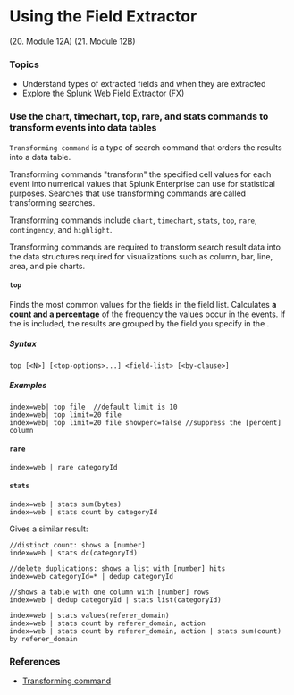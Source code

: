 # Using the Field Extractor
(20. Module 12A)
(21. Module 12B)
### Topics
* Understand types of extracted fields and when they are extracted
* Explore the Splunk Web Field Extractor (FX)


### Use the chart, timechart, top, rare, and stats commands to transform events into data tables
`Transforming command` is a type of search command that orders the results into a data table. 

Transforming commands "transform" the specified cell values for each event into numerical values that Splunk Enterprise can use for statistical purposes. Searches that use transforming commands are called transforming searches.

Transforming commands include `chart`, `timechart`, `stats`, `top`, `rare`, `contingency`, and `highlight`.

Transforming commands are required to transform search result data into the data structures required for visualizations such as column, bar, line, area, and pie charts.

#### `top`
Finds the most common values for the fields in the field list. Calculates **a count and a percentage** of the frequency the values occur in the events. If the <by-clause> is included, the results are grouped by the field you specify in the <by-clause>.
  
  
##### Syntax
```
top [<N>] [<top-options>...] <field-list> [<by-clause>]
```
##### Examples
```
index=web| top file  //default limit is 10
index=web| top limit=20 file
index=web| top limit=20 file showperc=false //suppress the [percent] column
```
#### `rare`
```
index=web | rare categoryId

```
#### `stats`
```
index=web | stats sum(bytes)
index=web | stats count by categoryId
```
Gives a similar result:
```
//distinct count: shows a [number]
index=web | stats dc(categoryId)

//delete duplications: shows a list with [number] hits
index=web categoryId=* | dedup categoryId
  
//shows a table with one column with [number] rows
index=web | dedup categoryId | stats list(categoryId)
```
```
index=web | stats values(referer_domain)
index=web | stats count by referer_domain, action
index=web | stats count by referer_domain, action | stats sum(count) by referer_domain
```
  
  
### References
* [Transforming command](https://docs.splunk.com/Splexicon:Transformingcommand)
